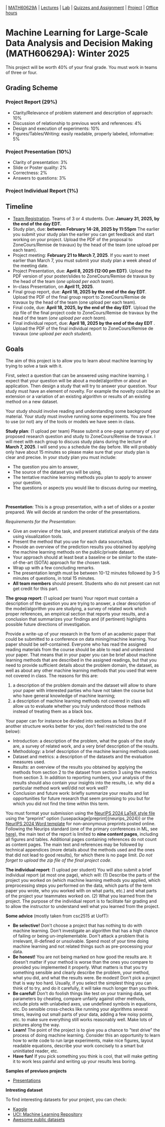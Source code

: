| [MATH60629A](main.md) | [Lectures](lectures.md) | [Lab](lab.md) | [Quizzes and Assignment](homework.md)  | [Project](project.md) | [Office hours](office_hr.md)
# Machine Learning for Large-Scale Data Analysis and Decision Making (MATH60629A): Winter 2025

This project will be worth 40% of your final grade. You must work in teams of three or four.

## Grading Scheme 
### Project Report (29%)
- Clarity/Relevance of problem statement and description of approach: 10%
- Discussion of relationship to previous work and references: 4%
- Design and execution of experiments: 10%
- Figures/Tables/Writing: easily readable, properly labeled, informative: 5%


### Project Presentation (10%)
- Clarity of presentation: 3%
- Slide or Poster quality: 2%
- Correctness: 2%
- Answers to questions: 3%
  
### Project Individual Report (1%)

## Timeline
- [Team Registration](https://hecmtl-my.sharepoint.com/:x:/g/personal/dena_firoozi_hec_ca/EYseVK_6EJdHtI3BRsh5r78BqVxVl3FPKeBOoGni_eMubw?e=uvnbQC). Teams of 3 or 4 students. Due: **January 31, 2025, by the end of the day EDT.**  
- Study plan, due: **between February 14-28, 2025 by 11:55pm** The earlier you submit your study plan the earlier you can get feedback and start working on your project. Upload the PDF of the proposal to ZoneCours/Remise de travaux) by the head of the team (one upload per each team).
- Project meeting: **February 21 to March 7, 2025**. If you want to meet earlier than March 7, you must submit your study plan a week ahead of the meeting date. 
- Project Presentation, due: **April 8, 2025 (12:00 pm EDT)**. Upload the PDF version of your poster/slides to ZoneCours/Remise de travaux by the head of the team (*one upload per each team*).
- In-class Presentation, on **April 11, 2025**.
- Final group report, due: **April 18, 2025 by the end of the day EDT**. Upload the PDF of the final group report to ZoneCours/Remise de travaux by the head of the team (one upload per each team).
- Final code, due: **April 18, 2025, by the end of the day EDT**. Upload the zip file of the final project code to ZoneCours/Remise de travaux by the head of the team (*one upload per each team*).
- Final individual report, due: **April 18, 2025 by the end of the day EDT** . Upload the PDF of the final individual report to ZoneCours/Remise de travaux (*one upload per each student*). 

## Goals

The aim of this project is to allow you to learn about machine learning by trying to solve a task with it.

First, select a question that can be answered using machine learning. I expect that your question will be about a model/algorithm or about an application. Then design a study that will try to answer your question. Your study must have an element of novelty. For example the novelty could be an extension or a variation of an existing algorithm or results of an existing method on a new dataset.

Your study should involve reading and understanding some background material. Your study must involve running some experiments. You are free to use (or not) any of the tools or models we have seen in class.

<!--**Alternatively**: You could decide to participate in this open challenge: ML Reproducibility Challenge 2020. Let me know as soon as possible if you are interested in this.-->

**Study plan**: (1 upload per team) Please submit a one-page summary of your proposed research question and study to ZoneCours/Remise de travaux. I will meet with each group to discuss study plans during the lecture of **March 7, 2025**. I will send you a schedule the day before. We will probably only have about 15 minutes so please make sure that your study plan is clear and precise. In your study plan you must include: 
- The question you aim to answer,
- The source of the dataset you will be using,
- The tentative machine learning methods you plan to apply to answer your question,
- The questions or aspects you would like to discuss during our meeting,
<!--- A sentence indicating if you would like to meet earlier than March 15th. -->  


**Presentation**: This is a group presentation, with a set of slides or a poster prepared. We will decide at random the order of the presentations.

*Requirements for the Presentation*: 
-	Give an overview of the task, and present statistical analysis of the data using visualization tools.
-	Present the method that you use for each data source/task.
-	Provide an overview of the prediction results you obtained by applying the machine learning methods on the public/private dataset.
-	Your approach should at least beat a baseline or be similar to the state-of-the-art (SOTA) approach for the chosen task.
-	Wrap up with a few concluding remarks.
-	The presentation length must be between 10-12 minutes followed by 3-5 minutes of questions, in total 15 minutes.
-	**All team members** should present. Students who do not present can not get credit for this part.

**The group report**: (1 upload per team) Your report must contain a description of the question you are trying to answer, a clear description of the model/algorithm you are studying, a survey of related work which proper references, an empirical section that reports your results, and a conclusion that summarizes your findings and (if pertinent) highlights possible future directions of investigation. <!--Your report should be no longer than 10 pages in length (plus references) for teams of 3 or 13 pages (plus references) for teams of 4.-->

Provide a write-up of your research in the form of an academic paper that could be submitted to a conference on data mining/machine learning. Your paper should be self-contained. Everyone who has read the assigned reading materials from the course should be able to read and understand your paper. That means that in your paper you can be brief about machine learning methods that are described in the assigned readings, but that you need to provide sufficient details about the problem domain, the dataset, as well as about any other machine learning methods that you used that were not covered in class. The reasons for this are:

1.	a description of the problem domain and the dataset will allow to share your paper with interested parties who have not taken the course but who have general knowledge of machine learning;
2.	a description of machine learning methods not covered in class will allow us to evaluate whether you truly understood those methods instead of treating them as a black box.

Your paper can for instance be divided into sections as follows (but if another structure works better for you, don’t feel restricted to the one below):
-	Introduction: a description of the problem, what the goals of the study are, a survey of related work, and a very brief description of the results.
-	Methodology: a brief description of the machine learning methods used.
-	Dataset and metrics: a description of the datasets and the evaluation measures used.
-	Results: an overview of the results you obtained by applying the methods from section 2 to the dataset from section 3 using the metrics from section 3. In addition to reporting numbers, your analysis of the results should also contain your insights into the results,
i.e. why did a particular method work well/did not work well?
-	Conclusion and future work: briefly summarize your results and list opportunities for future research that seem promising to you but for which you did not find the time within this term.

You must format your submission using the [NeurIPS 2024 LaTeX style file](lecture_files/Styles-Neurips-ML.zip) using the “preprint” option (\usepackage[preprint]{neurips_2024})  or the [NeurIPS 2024 Word template](lecture_files/neurips_2024-word-template.docx) for non-anonymous preprints posted online. Following the Neurips standard (one of the primary conferences in ML, see [here](https://neurips.cc/Conferences/2024/CallForPapers)), the main text of the report is limited to **nine content pages**, including all figures and tables. Additional pages containing references do not count as content pages. The main text and references may be followed by technical appendices (more details about the methods used and the ones that did not lead to good results), for which there is no page limit. *Do not forget to upload the zip file of the final project code*.

**The individual report**: (1 upload per student) You will also submit a brief individual report (at most one page), which will: (1) Describe the parts of the project you worked on (which machine learning methods you applied, which preprocessing steps you performed on the data, which parts of the term paper you wrote, who you worked with on what parts, etc.) and what parts of the project your teammates worked on. (2) What you learned from the project.
The purpose of the individual report is to facilitate fair grading and to allow the instructor to understand well what you learned from the project.

**Some advice** (mostly taken from csc2515 at UofT):

- **Be selective!** Don't choose a project that has nothing to do with machine learning. Don't investigate an algorithm that has a high chance of failing or being un-implementable. Don't attack a problem that is irrelevant, ill-defined or unsolvable. Spend most of your time doing machine learning and not related things such as pre-processing your data.
- **Be honest!** You are not being marked on how good the results are. It doesn't matter if your method is worse than the ones you compare to provided you implemented it properly. What matters is that you try something sensible and clearly describe the problem, your method, what you did, and what the results were.
Be modest! Don't pick a project that is way too hard. Usually, if you select the simplest thing you can think of to try, and do it carefully, it will take much longer than you think.
- **Be careful!** Don't do foolish things like test on your training data, set parameters by cheating, compare unfairly against other methods, include plots with unlabeled axes, use undefined symbols in equations, etc. Do sensible cross-checks like running your algorithms several times, leaving out small parts of your data, adding a few noisy points, etc. to make sure everything still works reasonably well. Make lots of pictures along the way.
- **Learn!** The point of the project is to give you a chance to "test drive" the process of doing machine learning. Consider this an opportunity to learn how to write code to run large experiments, make nice figures, layout readable equations, describe your work concisely to a smart but uninitiated reader, etc.
- **Have fun!** If you pick something you think is cool, that will make getting it to work less painful and writing up your results less boring.

**Samples of previuos projects**
- [Presentations](https://github.com/gfarnadi/gfarnadi.github.io/blob/master/courses/MLW2023/assignments/Machine_Learning_Presentation.pdf)

**Intresting dataset**

To find interesting datasets for your project, you can check: 
- [Kaggle](https://www.kaggle.com/competitions)
- [UCI: Machine Learning Repository](https://archive.ics.uci.edu/ml/datasets.php)
- [Awesome public datasets](https://github.com/awesomedata/awesome-public-datasets)


